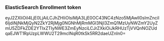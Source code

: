 ### ElasticSearch Enrollment token

eyJ2ZXIiOiI4LjE0LjAiLCJhZHIiOlsiMjA3LjE0OC43NC4zNzo5MjAwIl0sImZnciI6IjdiNjNkMjQyN2ZkY2RjMjg0NGNhMjRmMGI3NjI3ZmQ1MzUyNWZmY2UyZmU5ZDFkZDE2YTIxZTIyNWE3ZmEyNzciLCJrZXkiOiJkRHUzTjVVQnNOZUdqaEJWT1RpUzpLWWU2T29mclNqR0tkSk5RR2daeUZnIn0=







